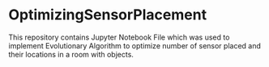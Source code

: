 # OptimizingSensorPlacement
This repository contains Jupyter Notebook File which was used to implement Evolutionary Algorithm to optimize number of sensor placed and their locations in a room with objects.
